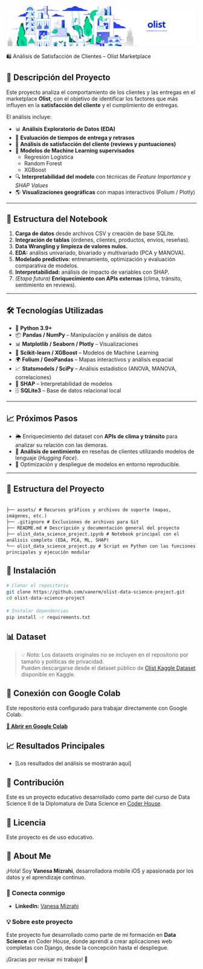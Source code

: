 ![Olist Data Science Project Cover](assets/images/cover_image.png)

🛍️ Análisis de Satisfacción de Clientes – Olist Marketplace

## 📄 Descripción del Proyecto
Este proyecto analiza el comportamiento de los clientes y las entregas en el marketplace **Olist**, con el objetivo de identificar los factores que más influyen en la **satisfacción del cliente** y el cumplimiento de entregas.  

El análisis incluye:  
- 📊 **Análisis Exploratorio de Datos (EDA)**  
- 🚚 **Evaluación de tiempos de entrega y retrasos**  
- 💬 **Análisis de satisfacción del cliente (reviews y puntuaciones)**  
- 🧠 **Modelos de Machine Learning supervisados**  
  - Regresión Logística  
  - Random Forest  
  - XGBoost  
- 🔍 **Interpretabilidad del modelo** con técnicas de *Feature Importance* y *SHAP Values*  
- 🌎 **Visualizaciones geográficas** con mapas interactivos (Folium / Plotly)

---

## 🧩 Estructura del Notebook
1. **Carga de datos** desde archivos CSV y creación de base SQLite.  
2. **Integración de tablas** (órdenes, clientes, productos, envíos, reseñas).  
3. **Data Wrangling y limpieza de valores nulos.**  
4. **EDA:** análisis univariado, bivariado y multivariado (PCA y MANOVA).  
5. **Modelado predictivo:** entrenamiento, optimización y evaluación comparativa de modelos.  
6. **Interpretabilidad:** análisis de impacto de variables con SHAP.  
7. *(Etapa futura)* **Enriquecimiento con APIs externas** (clima, tránsito, sentimiento en reviews).  

---

## 🛠️ Tecnologías Utilizadas
- 🐍 **Python 3.9+**  
- 📦 **Pandas / NumPy** – Manipulación y análisis de datos  
- 📊 **Matplotlib / Seaborn / Plotly** – Visualizaciones  
- 🤖 **Scikit-learn / XGBoost** – Modelos de Machine Learning  
- 🌍 **Folium / GeoPandas** – Mapas interactivos y análisis espacial  
- 📈 **Statsmodels / SciPy** – Análisis estadístico (ANOVA, MANOVA, correlaciones)  
- 🔎 **SHAP** – Interpretabilidad de modelos  
- 🗄️ **SQLite3** – Base de datos relacional local  

---

## 📈 Próximos Pasos
- 🌦️ Enriquecimiento del dataset con **APIs de clima y tránsito** para analizar su relación con las demoras.  
- 💬 **Análisis de sentimiento** en reseñas de clientes utilizando modelos de lenguaje (*Hugging Face*).  
- 🚀 Optimización y despliegue de modelos en entorno reproducible.

---

## 📁 Estructura del Proyecto

```

├── assets/ # Recursos gráficos y archivos de soporte (mapas, imágenes, etc.)
├── .gitignore # Exclusiones de archivos para Git
├── README.md # Descripción y documentación general del proyecto
├── olist_data_science_project.ipynb # Notebook principal con el análisis completo (EDA, PCA, ML, SHAP)
└── olist_data_science_project.py # Script en Python con las funciones principales y ejecución modular

```


## 🚀 Instalación

```bash
# Clonar el repositorio
git clone https://github.com/vanerm/olist-data-science-project.git
cd olist-data-science-project

# Instalar dependencias
pip install -r requirements.txt
```

## 📊 Dataset


> 💡 *Nota:* Los datasets originales no se incluyen en el repositorio por tamaño y políticas de privacidad.  
> Pueden descargarse desde el dataset público de [Olist Kaggle Dataset](https://www.kaggle.com/datasets/olistbr/brazilian-ecommerce) disponible en Kaggle.


## 🔗 Conexión con Google Colab

Este repositorio está configurado para trabajar directamente con Google Colab.

**[🚀 Abrir en Google Colab](https://colab.research.google.com/drive/1sBmDUGT13lOsoGc8JseWFglr7zCNDdNk?usp=sharing)**


## 📈 Resultados Principales

- [Los resultados del análisis se mostrarán aquí]

## 🤝 Contribución

Este es un proyecto educativo desarrollado como parte del curso de Data Science II de la Diplomatura de Data Science en [Coder House](https://www.coderhouse.com/).

## 📄 Licencia

Este proyecto es de uso educativo.

## 👋 About Me

¡Hola! Soy **Vanesa Mizrahi**, desarrolladora mobile iOS y apasionada por los datos y el aprendizaje continuo.

### 🔗 Conecta conmigo
- **LinkedIn:** [Vanesa Mizrahi](https://www.linkedin.com/in/vanesamizrahi)

### 💡 Sobre este proyecto
Este proyecto fue desarrollado como parte de mi formación en **Data Science** en Coder House, donde aprendí a crear aplicaciones web completas con Django, desde la concepción hasta el despliegue.

¡Gracias por revisar mi trabajo! 🚀

